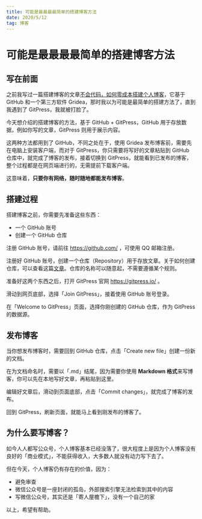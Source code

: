 ```yaml
---
title: 可能是最最最最简单的搭建博客方法    
date: 2020/5/12    
tag: 博客   
---
```


# 可能是最最最最简单的搭建博客方法 

## 写在前面

之前我写过一篇搭建博客的文章[不会代码，如何零成本搭建个人博客]( https://mp.weixin.qq.com/s?__biz=MzAxMjY0NTY5OA==&mid=2649880748&idx=1&sn=fb0ff081986dd788107f7bc867fb1853&chksm=83abfc81b4dc75970614ff85e078d47bb012214f0c4002fa2628651f44e416d0ef31d52dbe6f&token=465264317&lang=zh_CN#rd )，它基于 GitHub 和一个第三方软件 Gridea，那时我以为可能是最简单的搭建方法了，直到我遇到了 GitPress，我就被打脸了。  

今天想介绍的搭建博客的方法，基于 GitHub + GitPress，GitHub 用于存放数据，例如你写的文章，GitPress 则用于展示内容。     

这两种方法都用到了 GitHub，不同之处在于，使用 Gridea 发布博客前，需要先在电脑上安装客户端，而对于 GitPress，你只需要将写好的文章粘贴到 GitHub 仓库中，就完成了博客的发布，接着切换到 GitPress，就能看到已发布的博客，整个过程都是在网页端进行的，无需提前下载客户端。    

这意味着，**只要你有网络，随时随地都能发布博客**。  

## 搭建过程

搭建博客之前，你需要先准备这些东西：    

* 一个 GitHub 账号   
* 创建一个 GitHub 仓库    

注册 GitHub 账号，请前往 https://github.com/ ，可使用 QQ 邮箱注册。       

注册好 GitHub 账号，创建一个仓库（Repository）用于存放文章。关于如何创建仓库，可以查看这篇[文章](https://mp.weixin.qq.com/s?__biz=MzAxMjY0NTY5OA==&mid=2649880748&idx=1&sn=fb0ff081986dd788107f7bc867fb1853&chksm=83abfc81b4dc75970614ff85e078d47bb012214f0c4002fa2628651f44e416d0ef31d52dbe6f&token=465264317&lang=zh_CN#rd)。仓库的名称可以随意起，不需要遵循某个规则。    

准备好这两个东西之后，打开 GitPress 官网  https://gitpress.io/ 。    

滑动到网页底部，选择「Join GitPress」，接着使用 GitHub 账号登录。       

在「Welcome to GitPress」页面，选择你刚创建的 GitHub 仓库，作为 GitPress 的数据源。      

## 发布博客

当你想发布博客时，需要回到 GitHub 仓库，点击「Create new file」创建一份新的文档。   

在为文档命名时，需要以「.md」结尾，因为需要你使用 **Markdown 格式**来写博客，你可以先在本地写好文章，再粘贴到这里。     

编辑好文章后，滑动到页面底部，点击「Commit changes」，就完成了博客的发布。    



回到 GitPress，刷新页面，就能马上看到刚发布的博客了。   



## 为什么要写博客？

如今人人都写公众号，个人博客基本已经没落了，很大程度上是因为个人博客没有良好的「商业模式」，不能获得收入，大多数人就没有动力写下去了。  

但在今天，个人博客仍有存在的价值，因为：  

* 避免审查   
* 微信公众号是一座封闭的孤岛，外部搜索引擎无法检索到其中的内容    
* 写微信公众号，其实还是「寄人屋檐下」，没有一个自己的家    

以上，希望有帮助。   

